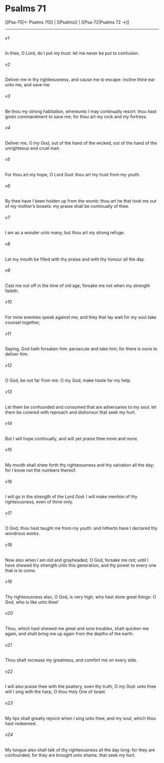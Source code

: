 # Psalms 71

[[Psa-70|← Psalms 70]] | [[Psalms]] | [[Psa-72|Psalms 72 →]]
***

###### v1
In thee, O Lord, do I put my trust: let me never be put to confusion.
###### v2
Deliver me in thy righteousness, and cause me to escape: incline thine ear unto me, and save me.
###### v3
Be thou my strong habitation, whereunto I may continually resort: thou hast given commandment to save me; for thou art my rock and my fortress.
###### v4
Deliver me, O my God, out of the hand of the wicked, out of the hand of the unrighteous and cruel man.
###### v5
For thou art my hope, O Lord God: thou art my trust from my youth.
###### v6
By thee have I been holden up from the womb: thou art he that took me out of my mother’s bowels: my praise shall be continually of thee.
###### v7
I am as a wonder unto many; but thou art my strong refuge.
###### v8
Let my mouth be filled with thy praise and with thy honour all the day.
###### v9
Cast me not off in the time of old age; forsake me not when my strength faileth.
###### v10
For mine enemies speak against me; and they that lay wait for my soul take counsel together,
###### v11
Saying, God hath forsaken him: persecute and take him; for there is none to deliver him.
###### v12
O God, be not far from me: O my God, make haste for my help.
###### v13
Let them be confounded and consumed that are adversaries to my soul; let them be covered with reproach and dishonour that seek my hurt.
###### v14
But I will hope continually, and will yet praise thee more and more.
###### v15
My mouth shall shew forth thy righteousness and thy salvation all the day; for I know not the numbers thereof.
###### v16
I will go in the strength of the Lord God: I will make mention of thy righteousness, even of thine only.
###### v17
O God, thou hast taught me from my youth: and hitherto have I declared thy wondrous works.
###### v18
Now also when I am old and grayheaded, O God, forsake me not; until I have shewed thy strength unto this generation, and thy power to every one that is to come.
###### v19
Thy righteousness also, O God, is very high, who hast done great things: O God, who is like unto thee!
###### v20
Thou, which hast shewed me great and sore troubles, shalt quicken me again, and shalt bring me up again from the depths of the earth.
###### v21
Thou shalt increase my greatness, and comfort me on every side.
###### v22
I will also praise thee with the psaltery, even thy truth, O my God: unto thee will I sing with the harp, O thou Holy One of Israel.
###### v23
My lips shall greatly rejoice when I sing unto thee; and my soul, which thou hast redeemed.
###### v24
My tongue also shall talk of thy righteousness all the day long: for they are confounded, for they are brought unto shame, that seek my hurt. 

